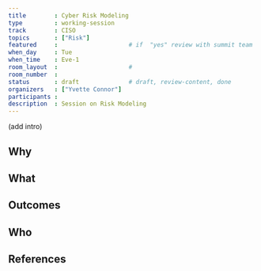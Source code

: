 ```yaml
---
title        : Cyber Risk Modeling
type         : working-session
track        : CISO
topics       : ["Risk"]
featured     :                    # if  "yes" review with summit team
when_day     : Tue
when_time    : Eve-1
room_layout  :                    #
room_number  :
status       : draft              # draft, review-content, done
organizers   : ["Yvette Connor"]
participants :
description  : Session on Risk Modeling
---
```


(add intro)

## Why

## What

## Outcomes

## Who

## References
